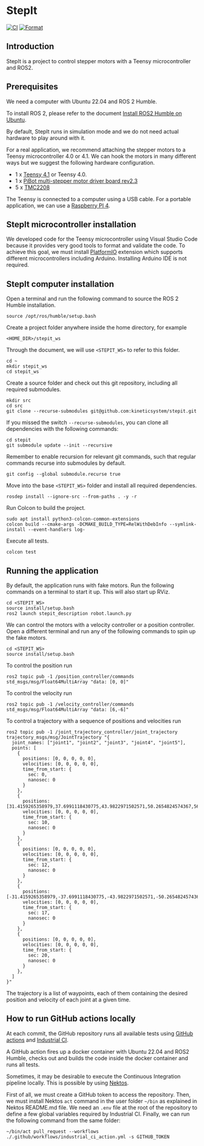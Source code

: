 # StepIt

[![CI](https://github.com/kineticsystem/stepit/actions/workflows/industrial_ci.yml/badge.svg)](https://github.com/kineticsystem/stepit/actions/workflows/industrial_ci.yml)
[![Format](https://github.com/kineticsystem/stepit/actions/workflows/ci-format.yml/badge.svg)](https://github.com/kineticsystem/stepit/actions/workflows/ci-format.yml)

## Introduction

StepIt is a project to control stepper motors with a Teensy microcontroller and ROS2.

## Prerequisites

We need a computer with Ubuntu 22.04 and ROS 2 Humble.

To install ROS 2, please refer to the document [Install ROS2 Humble on Ubuntu](https://docs.ros.org/en/humble/Installation/Ubuntu-Install-Debians.html).

By default, StepIt runs in simulation mode and we do not need actual hardware to play around with it.

For a real application, we recommend attaching the stepper motors to a Teensy microcontroller 4.0 or 4.1. We can hook the motors in many different ways but we suggest the following hardware configuration.

- 1 x [Teensy 4.1](https://www.pjrc.com/store/teensy41.html) or Teensy 4.0.
- 1 x [PiBot multi-stepper motor driver board rev2.3 ](https://www.pibot.com/pibot-multi-stepper-motor-driver-board-rev2-3.html)
- 5 x [TMC2208](https://shop.watterott.com/SilentStepStick-TMC2208-Stepper-Motor-Driver-with-soldered-pinheaders)

The Teensy is connected to a computer using a USB cable. For a portable application, we can use a [Raspberry PI 4](docs/install_ros_on_rasperry_pi/install_ros2_on_rasperry_pi.md).

## StepIt microcontroller installation

We developed code for the Teensy microcontroller using Visual Studio Code because it provides very good tools to format and validate the code. To achieve this goal, we must install [PlatformIO](https://platformio.org) extension which supports different microcontrollers including Arduino. Installing Arduino IDE is not required.

## StepIt computer installation

Open a terminal and run the following command to source the ROS 2 Humble installation.

`source /opt/ros/humble/setup.bash`

Create a project folder anywhere inside the home directory, for example

`<HOME_DIR>/stepit_ws`

Through the document, we will use `<STEPIT_WS>` to refer to this folder.

```
cd ~
mkdir stepit_ws
cd stepit_ws
```

Create a source folder and check out this git repository, including all required submodules.

```
mkdir src
cd src
git clone --recurse-submodules git@github.com:kineticsystem/stepit.git
```

If you missed the switch `--recurse-submodules`, you can clone all dependencies with the following commands:

```
cd stepit
git submodule update --init --recursive
```

Remember to enable recursion for relevant git commands, such that regular commands recurse into submodules by default.

```
git config --global submodule.recurse true
```

Move into the base `<STEPIT_WS>` folder and install all required dependencies.

```
rosdep install --ignore-src --from-paths . -y -r
```

Run Colcon to build the project.

```
sudo apt install python3-colcon-common-extensions
colcon build --cmake-args -DCMAKE_BUILD_TYPE=RelWithDebInfo --symlink-install --event-handlers log-
```

Execute all tests.

```
colcon test
```

## Running the application

By default, the application runs with fake motors. Run the following commands on a terminal to start it up. This will also start up RViz.

```
cd <STEPIT_WS>
source install/setup.bash
ros2 launch stepit_description robot.launch.py
```

We can control the motors with a velocity controller or a position controller. Open a different terminal and run any of the following commands to spin up the fake motors.

```
cd <STEPIT_WS>
source install/setup.bash
```

To control the position run

```
ros2 topic pub -1 /position_controller/commands std_msgs/msg/Float64MultiArray "data: [0, 0]"
```

To control the velocity run

```
ros2 topic pub -1 /velocity_controller/commands std_msgs/msg/Float64MultiArray "data: [6,-6]"
```

To control a trajectory with a sequence of positions and velocities run

```
ros2 topic pub -1 /joint_trajectory_controller/joint_trajectory trajectory_msgs/msg/JointTrajectory "{
  joint_names: ["joint1", "joint2", "joint3", "joint4", "joint5"],
  points: [
    {
      positions: [0, 0, 0, 0, 0],
      velocities: [0, 0, 0, 0, 0],
      time_from_start: {
        sec: 0,
        nanosec: 0
      }
    },
    {
      positions: [31.4159265358979,37.6991118430775,43.9822971502571,50.2654824574367,56.5486677646163],
      velocities: [0, 0, 0, 0, 0],
      time_from_start: {
        sec: 10,
        nanosec: 0
      }
    },
    {
      positions: [0, 0, 0, 0, 0],
      velocities: [0, 0, 0, 0, 0],
      time_from_start: {
        sec: 12,
        nanosec: 0
      }
    },
    {
      positions: [-31.4159265358979,-37.6991118430775,-43.9822971502571,-50.2654824574367,-56.5486677646163],
      velocities: [0, 0, 0, 0, 0],
      time_from_start: {
        sec: 17,
        nanosec: 0
      }
    },
    {
      positions: [0, 0, 0, 0, 0],
      velocities: [0, 0, 0, 0, 0],
      time_from_start: {
        sec: 20,
        nanosec: 0
      }
    },
  ]
}"
```

The trajectory is a list of waypoints, each of them containing the desired position and velocity of each joint at a given time.

## How to run GitHub actions locally

At each commit, the GitHub repository runs all available tests using [GitHub actions](https://docs.github.com/en/actions) and [Industrial CI](https://github.com/ros-industrial/industrial_ci).

A GitHub action fires up a docker container with Ubuntu 22.04 and ROS2 Humble, checks out and builds the code inside the docker container and runs all tests.

Sometimes, it may be desirable to execute the Continuous Integration pipeline locally. This is possible by using [Nektos](https://github.com/nektos/act).

First of all, we must create a GitHub token to access the repository. Then, we
must install Nektos `act` command in the user folder `~/bin` as explained in Nektos README.md file. We need an `.env` file at the root of the repository to define a few global variables required by Industrial CI. Finally, we can run the following command from the same folder:

`~/bin/act pull_request --workflows ./.github/workflows/industrial_ci_action.yml -s GITHUB_TOKEN`
